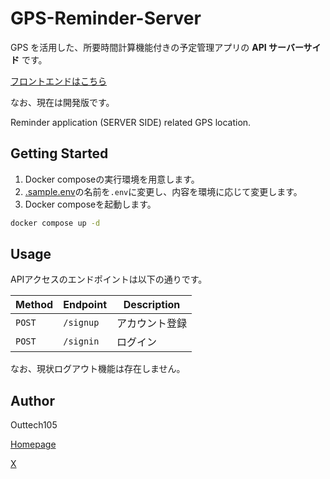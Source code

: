 # GPS-Reminder-Server

GPS を活用した、所要時間計算機能付きの予定管理アプリの **API サーバーサイド** です。

[フロントエンドはこちら](https://github.com/Outtech105k/GPS-Reminder)

なお、現在は開発版です。

Reminder application (SERVER SIDE) related GPS location.

## Getting Started

1. Docker composeの実行環境を用意します。
1. [.sample.env](/.sample.env)の名前を`.env`に変更し、内容を環境に応じて変更します。
1. Docker composeを起動します。
```bash
docker compose up -d
```

## Usage

APIアクセスのエンドポイントは以下の通りです。

| Method | Endpoint | Description |
| --- | --- | --- |
| `POST` | `/signup` | アカウント登録 |
| `POST` | `/signin` | ログイン |

なお、現状ログアウト機能は存在しません。

## Author

Outtech105

[Homepage](https://outtech105.com)

[X](https://x.com/105techno)
